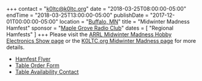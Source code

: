 +++
contact = "k0ltc@k0ltc.org"
date = "2018-03-25T08:00:00-05:00"
endTime = "2018-03-25T13:00:00-05:00"
publishDate = "2017-12-01T00:00:00-05:00"
location = "[Buffalo, MN](http://www.arrl.org/hamfests/midwinter-madness-2)"
title = "Midwinter Madness Hamfest"
sponsor = "[Maple Grove Radio Club](http://k0ltc.org/mgrc.html)"
dates = [ "Regional Hamfests" ]
+++
Please visit the
[ARRL Midwinter Madness Hobby Electronics Show page](http://www.arrl.org/hamfests/midwinter-madness-hobby-electronics-show-6)
 or the
[K0LTC.org Midwinter Madness page](http://k0ltc.org/mwm.html)
for more details.

* [Hamfest Flyer](http://k0ltc.org/content/Mailer-18.pdf)
* [Table Order Form](http://k0ltc.org/content/TableForm.pdf)
* [Table Availability Contact](mailto:swap@k0ltc.org)
